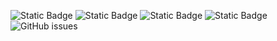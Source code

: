![Static Badge](https://img.shields.io/badge/blacklists-60-000000) ![Static Badge](https://img.shields.io/badge/blacklisted-3095657-cc0000) ![Static Badge](https://img.shields.io/badge/whitelisted-2244-00CC00) ![Static Badge](https://img.shields.io/badge/streaming_blacklist-28107-000000) ![GitHub issues](https://img.shields.io/github/issues/fabriziosalmi/blacklists)
